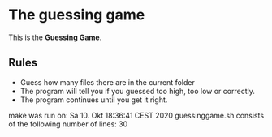 # The guessing game

This is the **Guessing Game**.

## Rules

- Guess how many files there are in the current folder
- The program will tell you if you guessed too high, too low or correctly.
- The program continues until you get it right.

make was run on: 
Sa 10. Okt 18:36:41 CEST 2020
guessinggame.sh consists of the following number of lines: 
30
